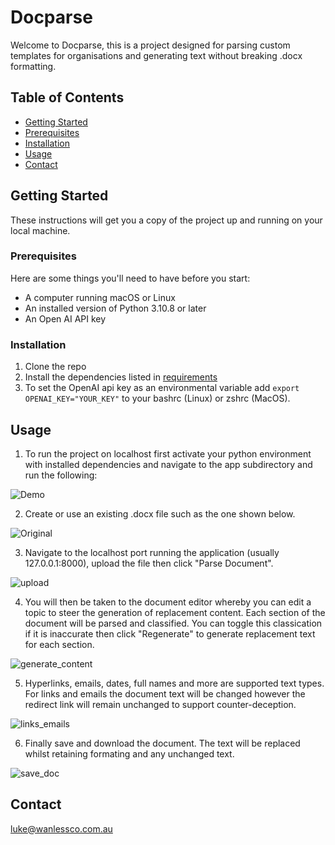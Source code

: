 # Docparse
 Welcome to Docparse, this is a project designed for parsing custom templates for organisations and generating text without breaking .docx formatting. 

## Table of Contents
- [Getting Started](#getting-started)
- [Prerequisites](#prerequisites)
- [Installation](#installation)
- [Usage](#usage)
- [Contact](#contact)

## Getting Started

These instructions will get you a copy of the project up and running on your local machine.

### Prerequisites

Here are some things you'll need to have before you start:

- A computer running macOS or Linux
- An installed version of Python 3.10.8 or later
- An Open AI API key 

### Installation

1. Clone the repo
2. Install the dependencies listed in [requirements](requirements.txt)
3. To set the OpenAI api key as an environmental variable add `export OPENAI_KEY="YOUR_KEY"` to your bashrc (Linux) or zshrc (MacOS).

## Usage 

1. To run the project on localhost first activate your python environment with installed dependencies and navigate to the app subdirectory and run the following:

![Demo](https://user-images.githubusercontent.com/49578317/242752124-d7e88987-2e29-401d-b5c1-52f22b76d3ae.gif)

2. Create or use an existing .docx file such as the one shown below.

![Original](https://user-images.githubusercontent.com/49578317/242757447-eb9bbbdd-44a7-4f30-a3d1-1a75a5a5f43e.gif)

3.  Navigate to the localhost port running the application (usually 127.0.0.1:8000), upload the file then click "Parse Document". 

![upload](https://user-images.githubusercontent.com/49578317/242757057-b5bf1650-9939-489e-abd1-cfdbad466e33.gif)


4.  You will then be taken to the document editor whereby you can edit a topic to steer the generation of replacement content. Each section of the document will be parsed and classified. You can toggle this classication if it is inaccurate then click "Regenerate" to generate replacement text for each section. 

![generate_content](https://user-images.githubusercontent.com/49578317/242757151-eda38bcc-113a-443a-879a-ccf6d305bad6.gif)

5.  Hyperlinks, emails, dates, full names and more are supported text types. For links and emails the document text will be changed however the redirect link will remain unchanged to support counter-deception. 

![links_emails](https://user-images.githubusercontent.com/49578317/242757245-aa41c27e-d0c8-49c8-baff-e785ca3bc842.gif)

6. Finally save and download the document. The text will be replaced whilst retaining formating and any unchanged text. 

![save_doc](https://user-images.githubusercontent.com/49578317/242757373-489894b8-84fd-45e4-adac-7bbc58e3e6d8.gif)


## Contact 
luke@wanlessco.com.au 
